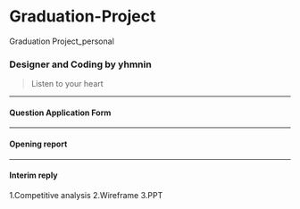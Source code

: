 # Graduation-Project
 Graduation Project_personal 
 
### Designer and Coding by yhmnin
> Listen to your heart
----

#### Question Application Form
----

#### Opening report

----

####  Interim reply
1.Competitive analysis
2.Wireframe
3.PPT
